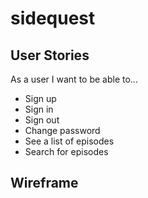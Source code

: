 # sidequest

## User Stories
  As a user I want to be able to...
  - Sign up
  - Sign in
  - Sign out
  - Change password
  - See a list of episodes
  - Search for episodes

## Wireframe
